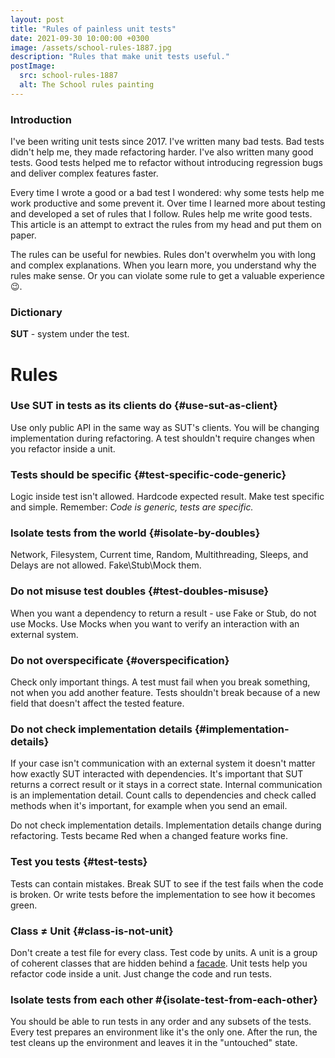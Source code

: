 ```yaml
---
layout: post
title: "Rules of painless unit tests"
date: 2021-09-30 10:00:00 +0300
image: /assets/school-rules-1887.jpg
description: "Rules that make unit tests useful."
postImage:
  src: school-rules-1887
  alt: The School rules painting
---
```


### Introduction

I've been writing unit tests since 2017.
I've written many bad tests.
Bad tests didn't help me, they made refactoring harder.
I've also written many good tests.
Good tests helped me to refactor without introducing regression bugs and deliver complex features faster.

Every time I wrote a good or a bad test I wondered:
why some tests help me work productive and some prevent it. 
Over time I learned more about testing and developed a set of rules that I follow.
Rules help me write good tests.
This article is an attempt to extract the rules from my head and put them on paper.

The rules can be useful for newbies.
Rules don't overwhelm you with long and complex explanations.
When you learn more, you understand why the rules make sense.
Or you can violate some rule to get a valuable experience 😉.

### Dictionary

**SUT** - system under the test.

# Rules

### Use SUT in tests as its clients do {#use-sut-as-client}
Use only public API in the same way as SUT's clients.
You will be changing implementation during refactoring.
A test shouldn't require changes when you refactor inside a unit.

### Tests should be specific {#test-specific-code-generic}
Logic inside test isn't allowed.
Hardcode expected result.
Make test specific and simple.
Remember: *Code is generic, tests are specific.*

### Isolate tests from the world {#isolate-by-doubles}
Network, Filesystem, Current time, Random, Multithreading, Sleeps, and Delays are not allowed.
Fake\Stub\Mock them.

### Do not misuse test doubles {#test-doubles-misuse}
When you want a dependency to return a result - use Fake or Stub, do not use Mocks.
Use Mocks when you want to verify an interaction with an external system.

### Do not overspecificate {#overspecification}
Check only important things.
A test must fail when you break something, not when you add another feature.
Tests shouldn't break because of a new field that doesn't affect the tested feature.

### Do not check implementation details {#implementation-details}
If your case isn't communication with an external system
it doesn't matter how exactly SUT interacted with dependencies.
It's important that SUT returns a correct result or it stays in a correct state.
Internal communication is an implementation detail.
Count calls to dependencies and check called methods when it's important, for example when you send an email.

Do not check implementation details.
Implementation details change during refactoring.
Tests became Red when a changed feature works fine.

### Test you tests {#test-tests}
Tests can contain mistakes.
Break SUT to see if the test fails when the code is broken.
Or write tests before the implementation to see how it becomes green.

### Class ≠ Unit {#class-is-not-unit}
Don't create a test file for every class.
Test code by units.
A unit is a group of coherent classes that are hidden behind a [facade](https://en.wikipedia.org/wiki/Facade_pattern).
Unit tests help you refactor code inside a unit.
Just change the code and run tests.

### Isolate tests from each other #{isolate-test-from-each-other}
You should be able to run tests in any order and any subsets of the tests.
Every test prepares an environment like it's the only one.
After the run, the test cleans up the environment and leaves it in the "untouched" state.